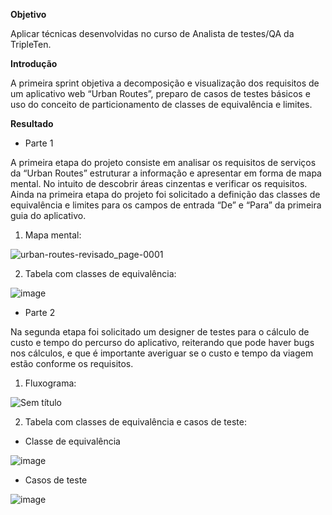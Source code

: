 **Objetivo**

Aplicar técnicas desenvolvidas no curso de Analista de testes/QA da TripleTen.

**Introdução**

A primeira sprint objetiva a decomposição e visualização dos requisitos de um aplicativo web “Urban Routes”, preparo de casos de testes básicos e uso do conceito de particionamento de classes de equivalência e limites.
 
**Resultado**

- Parte 1

A primeira etapa do projeto consiste em analisar os requisitos de serviços da “Urban Routes” estruturar a informação e apresentar em forma de mapa mental. No intuito de descobrir áreas cinzentas e verificar os requisitos. Ainda na primeira etapa do projeto foi solicitado a definição das classes de equivalência e limites para os campos de entrada “De” e “Para” da primeira guia do aplicativo.

1.	Mapa mental:

![urban-routes-revisado_page-0001](https://github.com/LucasSaturnino/-Tripleten-Sprint-01/assets/149327395/c534e978-363c-4256-91c8-9a91a4e8ff9b)

2.	Tabela com classes de equivalência:
   
![image](https://github.com/LucasSaturnino/-Tripleten-Sprint-01/assets/149327395/3049e0b4-119a-403d-89b2-401640d3d95c)

- Parte 2

Na segunda etapa foi solicitado um designer de testes para o cálculo de custo e tempo do percurso do aplicativo, reiterando que pode haver bugs nos cálculos, e que é importante averiguar se o custo e tempo da viagem estão conforme os requisitos.

1.	Fluxograma:

![Sem título](https://github.com/LucasSaturnino/-Tripleten-Sprint-01/assets/149327395/86884b86-bcd6-47b3-bbc3-f0c1ecc9ecfd)

2.	Tabela com classes de equivalência e casos de teste:

- Classe de equivalência

![image](https://github.com/LucasSaturnino/-Tripleten-Sprint-01/assets/149327395/144c29ee-b639-442c-a6b4-5c54b96a7907)
 

- Casos de teste

![image](https://github.com/LucasSaturnino/-Tripleten-Sprint-01/assets/149327395/f9c0e8c6-5ebe-41fb-8680-08028ac046fe)


  
  


